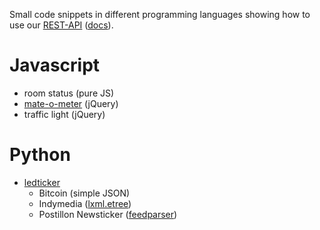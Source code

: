 Small code snippets in different programming languages showing how to use our [REST-API](https://github.com/hickerspace/REST-API) ([docs](http://hickerspace.org/wiki/REST-API)).

Javascript
==========

* room status (pure JS)
* [mate-o-meter](https://github.com/hickerspace/Mate-O-Meter) (jQuery)
* traffic light (jQuery)

Python
======

* [ledticker](http://hickerspace.org/wiki/LED-Ticker)
	- Bitcoin (simple JSON)
	- Indymedia ([lxml.etree](http://lxml.de/api.html))
	- Postillon Newsticker ([feedparser](https://pypi.python.org/pypi/feedparser/))
